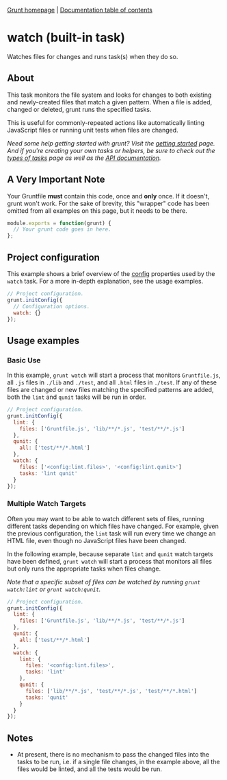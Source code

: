 [Grunt homepage](https://github.com/cowboy/grunt) | [Documentation table of contents](toc.md)

# watch (built-in task)

Watches files for changes and runs task(s) when they do so.

## About

This task monitors the file system and looks for changes to both existing and newly-created files that match a given pattern. When a file is added, changed or deleted, grunt runs the specified tasks.

This is useful for commonly-repeated actions like automatically linting JavaScript files or running unit tests when files are changed.

_Need some help getting started with grunt? Visit the [getting started](getting_started.md) page. And if you're creating your own tasks or helpers, be sure to check out the [types of tasks](types_of_tasks.md) page as well as the [API documentation](api.md)._

## A Very Important Note
Your Gruntfile **must** contain this code, once and **only** once. If it doesn't, grunt won't work. For the sake of brevity, this "wrapper" code has been omitted from all examples on this page, but it needs to be there.

```javascript
module.exports = function(grunt) {
  // Your grunt code goes in here.
};
```

## Project configuration

This example shows a brief overview of the [config](api_config.md) properties used by the `watch` task. For a more in-depth explanation, see the usage examples.

```javascript
// Project configuration.
grunt.initConfig({
  // Configuration options.
  watch: {}
});
```

## Usage examples

### Basic Use

In this example, `grunt watch` will start a process that monitors `Gruntfile.js`, all `.js` files in `./lib` and `./test`, and all `.html` files in `./test`. If any of these files are changed or new files matching the specified patterns are added, both the `lint` and `qunit` tasks will be run in order.

```javascript
// Project configuration.
grunt.initConfig({
  lint: {
    files: ['Gruntfile.js', 'lib/**/*.js', 'test/**/*.js']
  },
  qunit: {
    all: ['test/**/*.html']
  },
  watch: {
    files: ['<config:lint.files>', '<config:lint.qunit>']
    tasks: 'lint qunit'
  }
});
```

### Multiple Watch Targets

Often you may want to be able to watch different sets of files, running different tasks depending on which files have changed. For example, given the previous configuration, the `lint` task will run every time we change an HTML file, even though no JavaScript files have been changed.

In the following example, because separate `lint` and `qunit` watch targets have been defined, `grunt watch` will start a process that monitors all files but only runs the appropriate tasks when files change.

_Note that a specific subset of files can be watched by running `grunt watch:lint` or `grunt watch:qunit`._

```javascript
// Project configuration.
grunt.initConfig({
  lint: {
    files: ['Gruntfile.js', 'lib/**/*.js', 'test/**/*.js']
  },
  qunit: {
    all: ['test/**/*.html']
  },
  watch: {
    lint: {
      files: '<config:lint.files>',
      tasks: 'lint'
    },
    qunit: {
      files: ['lib/**/*.js', 'test/**/*.js', 'test/**/*.html']
      tasks: 'qunit'
    }
  }
});
```

## Notes

* At present, there is no mechanism to pass the changed files into the tasks to be run, i.e. if a single file changes, in the example above, all the files would be linted, and all the tests would be run.
